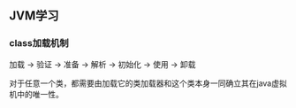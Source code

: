 ## JVM学习

### class加载机制

  加载 -> 验证 -> 准备 -> 解析 -> 初始化 -> 使用 -> 卸载

  对于任意一个类，都需要由加载它的类加载器和这个类本身一同确立其在java虚拟机中的唯一性。